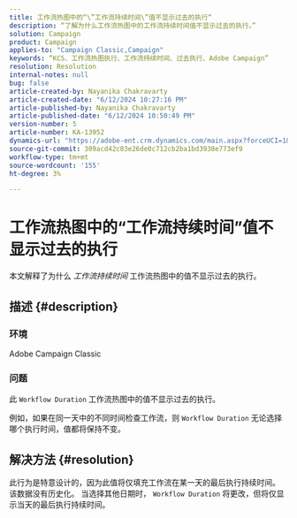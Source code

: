 ```yaml
---
title: 工作流热图中的“\”工作流持续时间\”值不显示过去的执行“
description: “了解为什么工作流热图中的工作流持续时间值不显示过去的执行。”
solution: Campaign
product: Campaign
applies-to: "Campaign Classic,Campaign"
keywords: “KCS、工作流热图执行、工作流持续时间、过去执行、Adobe Campaign”
resolution: Resolution
internal-notes: null
bug: false
article-created-by: Nayanika Chakravarty
article-created-date: "6/12/2024 10:27:16 PM"
article-published-by: Nayanika Chakravarty
article-published-date: "6/12/2024 10:50:49 PM"
version-number: 5
article-number: KA-13952
dynamics-url: "https://adobe-ent.crm.dynamics.com/main.aspx?forceUCI=1&pagetype=entityrecord&etn=knowledgearticle&id=9dec01ea-0a29-ef11-840a-000d3a3764e0"
source-git-commit: 309acd42c03e26de0c712cb2ba1bd3938e773ef9
workflow-type: tm+mt
source-wordcount: '155'
ht-degree: 3%

---
```


# 工作流热图中的“工作流持续时间”值不显示过去的执行


本文解释了为什么 *工作流持续时间* 工作流热图中的值不显示过去的执行。

## 描述 {#description}


### <b>环境</b>

Adobe Campaign Classic

### <b>问题</b>

此 `Workflow Duration` 工作流热图中的值不显示过去的执行。

例如，如果在同一天中的不同时间检查工作流，则 `Workflow Duration` 无论选择哪个执行时间，值都将保持不变。


## 解决方法 {#resolution}


此行为是特意设计的，因为此值将仅填充工作流在某一天的最后执行持续时间。 该数据没有历史化。 当选择其他日期时， `Workflow Duration` 将更改，但将仅显示当天的最后执行持续时间。


